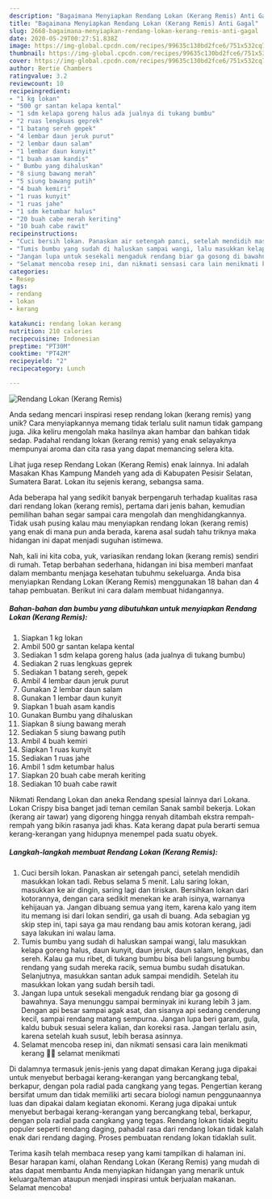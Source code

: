 ```yaml
---
description: "Bagaimana Menyiapkan Rendang Lokan (Kerang Remis) Anti Gagal"
title: "Bagaimana Menyiapkan Rendang Lokan (Kerang Remis) Anti Gagal"
slug: 2668-bagaimana-menyiapkan-rendang-lokan-kerang-remis-anti-gagal
date: 2020-05-29T00:27:51.838Z
image: https://img-global.cpcdn.com/recipes/99635c130bd2fce6/751x532cq70/rendang-lokan-kerang-remis-foto-resep-utama.jpg
thumbnail: https://img-global.cpcdn.com/recipes/99635c130bd2fce6/751x532cq70/rendang-lokan-kerang-remis-foto-resep-utama.jpg
cover: https://img-global.cpcdn.com/recipes/99635c130bd2fce6/751x532cq70/rendang-lokan-kerang-remis-foto-resep-utama.jpg
author: Bertie Chambers
ratingvalue: 3.2
reviewcount: 10
recipeingredient:
- "1 kg lokan"
- "500 gr santan kelapa kental"
- "1 sdm kelapa goreng halus ada jualnya di tukang bumbu"
- "2 ruas lengkuas geprek"
- "1 batang sereh gepek"
- "4 lembar daun jeruk purut"
- "2 lembar daun salam"
- "1 lembar daun kunyit"
- "1 buah asam kandis"
- " Bumbu yang dihaluskan"
- "8 siung bawang merah"
- "5 siung bawang putih"
- "4 buah kemiri"
- "1 ruas kunyit"
- "1 ruas jahe"
- "1 sdm ketumbar halus"
- "20 buah cabe merah keriting"
- "10 buah cabe rawit"
recipeinstructions:
- "Cuci bersih lokan. Panaskan air setengah panci, setelah mendidih masukkan lokan tadi. Rebus selama 5 menit. Lalu saring lokan, masukkan ke air dingin, saring lagi dan tiriskan. Bersihkan lokan dari kotorannya, dengan cara sedikit menekan ke arah isinya, warnanya kehijauan ya. Jangan dibuang semua yang item, karena kalo yang item itu memang isi dari lokan sendiri, ga usah di buang. Ada sebagian yg skip step ini, tapi saya ga mau rendang bau amis kotoran kerang, jadi saya lakukan ini walau lama."
- "Tumis bumbu yang sudah di haluskan sampai wangi, lalu masukkan kelapa goreng halus, daun kunyit, daun jeruk, daun salam, lengkuas, dan sereh. Kalau ga mu ribet, di tukang bumbu bisa beli langsung bumbu rendang yang sudah mereka racik, semua bumbu sudah disatukan. Selanjutnya, masukkan santan aduk sampai mendidih. Setelah itu masukkan lokan yang sudah bersih tadi."
- "Jangan lupa untuk sesekali mengaduk rendang biar ga gosong di bawahnya. Saya menunggu sampai berminyak ini kurang lebih 3 jam. Dengan api besar sampai agak asat, dan sisanya api sedang cenderung kecil, sampai rendang matang sempurna. Jangan lupa beri garam, gula, kaldu bubuk sesuai selera kalian, dan koreksi rasa. Jangan terlalu asin, karena setelah kuah susut, lebih berasa asinnya."
- "Selamat mencoba resep ini, dan nikmati sensasi cara lain menikmati kerang 🙏🏻 selamat menikmati"
categories:
- Resep
tags:
- rendang
- lokan
- kerang

katakunci: rendang lokan kerang 
nutrition: 210 calories
recipecuisine: Indonesian
preptime: "PT30M"
cooktime: "PT42M"
recipeyield: "2"
recipecategory: Lunch

---
```



![Rendang Lokan (Kerang Remis)](https://img-global.cpcdn.com/recipes/99635c130bd2fce6/751x532cq70/rendang-lokan-kerang-remis-foto-resep-utama.jpg)

Anda sedang mencari inspirasi resep rendang lokan (kerang remis) yang unik? Cara menyiapkannya memang tidak terlalu sulit namun tidak gampang juga. Jika keliru mengolah maka hasilnya akan hambar dan bahkan tidak sedap. Padahal rendang lokan (kerang remis) yang enak selayaknya mempunyai aroma dan cita rasa yang dapat memancing selera kita.

Lihat juga resep Rendang Lokan (Kerang Remis) enak lainnya. Ini adalah Masakan Khas Kampung Mandeh yang ada di Kabupaten Pesisir Selatan, Sumatera Barat. Lokan itu sejenis kerang, sebangsa sama.

Ada beberapa hal yang sedikit banyak berpengaruh terhadap kualitas rasa dari rendang lokan (kerang remis), pertama dari jenis bahan, kemudian pemilihan bahan segar sampai cara mengolah dan menghidangkannya. Tidak usah pusing kalau mau menyiapkan rendang lokan (kerang remis) yang enak di mana pun anda berada, karena asal sudah tahu triknya maka hidangan ini dapat menjadi suguhan istimewa.


Nah, kali ini kita coba, yuk, variasikan rendang lokan (kerang remis) sendiri di rumah. Tetap berbahan sederhana, hidangan ini bisa memberi manfaat dalam membantu menjaga kesehatan tubuhmu sekeluarga. Anda bisa menyiapkan Rendang Lokan (Kerang Remis) menggunakan 18 bahan dan 4 tahap pembuatan. Berikut ini cara dalam membuat hidangannya.

<!--inarticleads1-->

##### Bahan-bahan dan bumbu yang dibutuhkan untuk menyiapkan Rendang Lokan (Kerang Remis):

1. Siapkan 1 kg lokan
1. Ambil 500 gr santan kelapa kental
1. Sediakan 1 sdm kelapa goreng halus (ada jualnya di tukang bumbu)
1. Sediakan 2 ruas lengkuas geprek
1. Sediakan 1 batang sereh, gepek
1. Ambil 4 lembar daun jeruk purut
1. Gunakan 2 lembar daun salam
1. Gunakan 1 lembar daun kunyit
1. Siapkan 1 buah asam kandis
1. Gunakan  Bumbu yang dihaluskan
1. Siapkan 8 siung bawang merah
1. Sediakan 5 siung bawang putih
1. Ambil 4 buah kemiri
1. Siapkan 1 ruas kunyit
1. Sediakan 1 ruas jahe
1. Ambil 1 sdm ketumbar halus
1. Siapkan 20 buah cabe merah keriting
1. Sediakan 10 buah cabe rawit


Nikmati Rendang Lokan dan aneka Rendang spesial lainnya dari Lokana. Lokan Crispy bisa banget jadi teman cemilan Sanak sambil bekerja. Lokan (kerang air tawar) yang digoreng hingga renyah ditambah ekstra rempah-rempah yang bikin rasanya jadi khas. Kata kerang dapat pula berarti semua kerang-kerangan yang hidupnya menempel pada suatu obyek. 

<!--inarticleads2-->

##### Langkah-langkah membuat Rendang Lokan (Kerang Remis):

1. Cuci bersih lokan. Panaskan air setengah panci, setelah mendidih masukkan lokan tadi. Rebus selama 5 menit. Lalu saring lokan, masukkan ke air dingin, saring lagi dan tiriskan. Bersihkan lokan dari kotorannya, dengan cara sedikit menekan ke arah isinya, warnanya kehijauan ya. Jangan dibuang semua yang item, karena kalo yang item itu memang isi dari lokan sendiri, ga usah di buang. Ada sebagian yg skip step ini, tapi saya ga mau rendang bau amis kotoran kerang, jadi saya lakukan ini walau lama.
1. Tumis bumbu yang sudah di haluskan sampai wangi, lalu masukkan kelapa goreng halus, daun kunyit, daun jeruk, daun salam, lengkuas, dan sereh. Kalau ga mu ribet, di tukang bumbu bisa beli langsung bumbu rendang yang sudah mereka racik, semua bumbu sudah disatukan. Selanjutnya, masukkan santan aduk sampai mendidih. Setelah itu masukkan lokan yang sudah bersih tadi.
1. Jangan lupa untuk sesekali mengaduk rendang biar ga gosong di bawahnya. Saya menunggu sampai berminyak ini kurang lebih 3 jam. Dengan api besar sampai agak asat, dan sisanya api sedang cenderung kecil, sampai rendang matang sempurna. Jangan lupa beri garam, gula, kaldu bubuk sesuai selera kalian, dan koreksi rasa. Jangan terlalu asin, karena setelah kuah susut, lebih berasa asinnya.
1. Selamat mencoba resep ini, dan nikmati sensasi cara lain menikmati kerang 🙏🏻 selamat menikmati


Di dalamnya termasuk jenis-jenis yang dapat dimakan Kerang juga dipakai untuk menyebut berbagai kerang-kerangan yang bercangkang tebal, berkapur, dengan pola radial pada cangkang yang tegas. Pengertian kerang bersifat umum dan tidak memiliki arti secara biologi namun penggunaannya luas dan dipakai dalam kegiatan ekonomi. Kerang juga dipakai untuk menyebut berbagai kerang-kerangan yang bercangkang tebal, berkapur, dengan pola radial pada cangkang yang tegas. Rendang lokan tidak begitu populer seperti rendang daging, pahadal rasa dari rendang lokan tidak kalah enak dari rendang daging. Proses pembuatan rendang lokan tidaklah sulit. 

Terima kasih telah membaca resep yang kami tampilkan di halaman ini. Besar harapan kami, olahan Rendang Lokan (Kerang Remis) yang mudah di atas dapat membantu Anda menyiapkan hidangan yang menarik untuk keluarga/teman ataupun menjadi inspirasi untuk berjualan makanan. Selamat mencoba!
